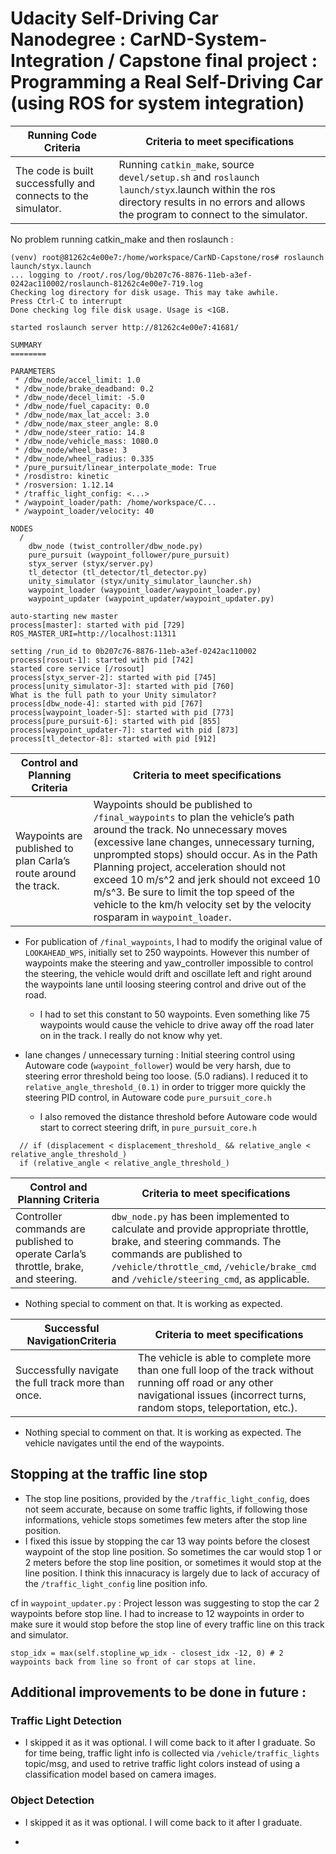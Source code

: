 # Udacity Self-Driving Car Nanodegree : CarND-System-Integration / Capstone final project : Programming a Real Self-Driving Car (using ROS for system integration)

Running Code Criteria | Criteria to meet specifications
-------------------- | -------------------------------
The code is built successfully and connects to the simulator.|Running `catkin_make`, source `devel/setup.sh` and `roslaunch launch/styx`.launch within the ros directory results in no errors and allows the program to connect to the simulator.

No problem running catkin_make and then roslaunch : 
```
(venv) root@81262c4e00e7:/home/workspace/CarND-Capstone/ros# roslaunch launch/styx.launch 
... logging to /root/.ros/log/0b207c76-8876-11eb-a3ef-0242ac110002/roslaunch-81262c4e00e7-719.log
Checking log directory for disk usage. This may take awhile.
Press Ctrl-C to interrupt
Done checking log file disk usage. Usage is <1GB.

started roslaunch server http://81262c4e00e7:41681/

SUMMARY
========

PARAMETERS
 * /dbw_node/accel_limit: 1.0
 * /dbw_node/brake_deadband: 0.2
 * /dbw_node/decel_limit: -5.0
 * /dbw_node/fuel_capacity: 0.0
 * /dbw_node/max_lat_accel: 3.0
 * /dbw_node/max_steer_angle: 8.0
 * /dbw_node/steer_ratio: 14.8
 * /dbw_node/vehicle_mass: 1080.0
 * /dbw_node/wheel_base: 3
 * /dbw_node/wheel_radius: 0.335
 * /pure_pursuit/linear_interpolate_mode: True
 * /rosdistro: kinetic
 * /rosversion: 1.12.14
 * /traffic_light_config: <...>
 * /waypoint_loader/path: /home/workspace/C...
 * /waypoint_loader/velocity: 40

NODES
  /
    dbw_node (twist_controller/dbw_node.py)
    pure_pursuit (waypoint_follower/pure_pursuit)
    styx_server (styx/server.py)
    tl_detector (tl_detector/tl_detector.py)
    unity_simulator (styx/unity_simulator_launcher.sh)
    waypoint_loader (waypoint_loader/waypoint_loader.py)
    waypoint_updater (waypoint_updater/waypoint_updater.py)

auto-starting new master
process[master]: started with pid [729]
ROS_MASTER_URI=http://localhost:11311

setting /run_id to 0b207c76-8876-11eb-a3ef-0242ac110002
process[rosout-1]: started with pid [742]
started core service [/rosout]
process[styx_server-2]: started with pid [745]
process[unity_simulator-3]: started with pid [760]
What is the full path to your Unity simulator?
process[dbw_node-4]: started with pid [767]
process[waypoint_loader-5]: started with pid [773]
process[pure_pursuit-6]: started with pid [855]
process[waypoint_updater-7]: started with pid [873]
process[tl_detector-8]: started with pid [912]
```

Control and Planning Criteria | Criteria to meet specifications
-------------------- | -------------------------------
Waypoints are published to plan Carla’s route around the track. | Waypoints should be published to `/final_waypoints` to plan the vehicle’s path around the track. No unnecessary moves (excessive lane changes, unnecessary turning, unprompted stops) should occur. As in the Path Planning project, acceleration should not exceed 10 m/s^2 and jerk should not exceed 10 m/s^3. Be sure to limit the top speed of the vehicle to the km/h velocity set by the velocity rosparam in `waypoint_loader`.

- For publication of `/final_waypoints`, I had to modify the original value of `LOOKAHEAD_WPS`, initially set to 250 waypoints. However this number of waypoints make the steering and yaw_controller impossible to control the steering, the vehicle would drift and oscillate left and right around the waypoints lane until loosing steering control and drive out of the road.
  - I had to set this constant to 50 waypoints. Even something like 75 waypoints would cause the vehicle to drive away off the road later on in the track. I really do not know why yet. 

- lane changes / unnecessary turning : Initial steering control using Autoware code (`waypoint_follower`) would be very harsh, due to steering error threshold being too loose. (5.0 radians). I reduced it to `relative_angle_threshold_(0.1)` in order to trigger more quickly the steering PID control, in Autoware code `pure_pursuit_core.h`
  - I also removed the distance threshold before Autoware code would start to correct steering drift, in `pure_pursuit_core.h`

```
  // if (displacement < displacement_threshold_ && relative_angle < relative_angle_threshold_)
  if (relative_angle < relative_angle_threshold_)
```

Control and Planning Criteria | Criteria to meet specifications
-------------------- | -------------------------------
Controller commands are published to operate Carla’s throttle, brake, and steering. | `dbw_node.py` has been implemented to calculate and provide appropriate throttle, brake, and steering commands. The commands are published to `/vehicle/throttle_cmd`, `/vehicle/brake_cmd` and `/vehicle/steering_cmd`, as applicable.

- Nothing special to comment on that. It is working as expected.

Successful NavigationCriteria | Criteria to meet specifications
-------------------- | -------------------------------
Successfully navigate the full track more than once. | The vehicle is able to complete more than one full loop of the track without running off road or any other navigational issues (incorrect turns, random stops, teleportation, etc.).

- Nothing special to comment on that. It is working as expected. The vehicle navigates until the end of the waypoints.

## Stopping at the traffic line stop

- The stop line positions, provided by the `/traffic_light_config`, does not seem accurate, because on some traffic lights, if following those informations, vehicle stops sometimes few meters after the stop line position. 
- I fixed this issue by stopping the car 13 way points before the closest waypoint of the stop line position. So sometimes the car would stop 1 or 2 meters before the stop line position, or sometimes it would stop at the line position. I think this innacuracy is largely due to lack of accuracy of the `/traffic_light_config` line position info.

cf in `waypoint_updater.py` : Project lesson was suggesting to stop the car 2 waypoints before stop line. I had to increase to 12 waypoints in order to make sure it would stop before the stop line of every traffic line on this track and simulator. 
```
stop_idx = max(self.stopline_wp_idx - closest_idx -12, 0) # 2 waypoints back from line so front of car stops at line.
```

## Additional improvements to be done in future : 

### Traffic Light Detection

- I skipped it as it was optional. I will come back to it after I graduate. So for time being, traffic light info is collected via `/vehicle/traffic_lights` topic/msg, and used to retrive traffic light colors instead of using a classification model based on camera images.

### Object Detection

- I skipped it as it was optional. I will come back to it after I graduate.

-
